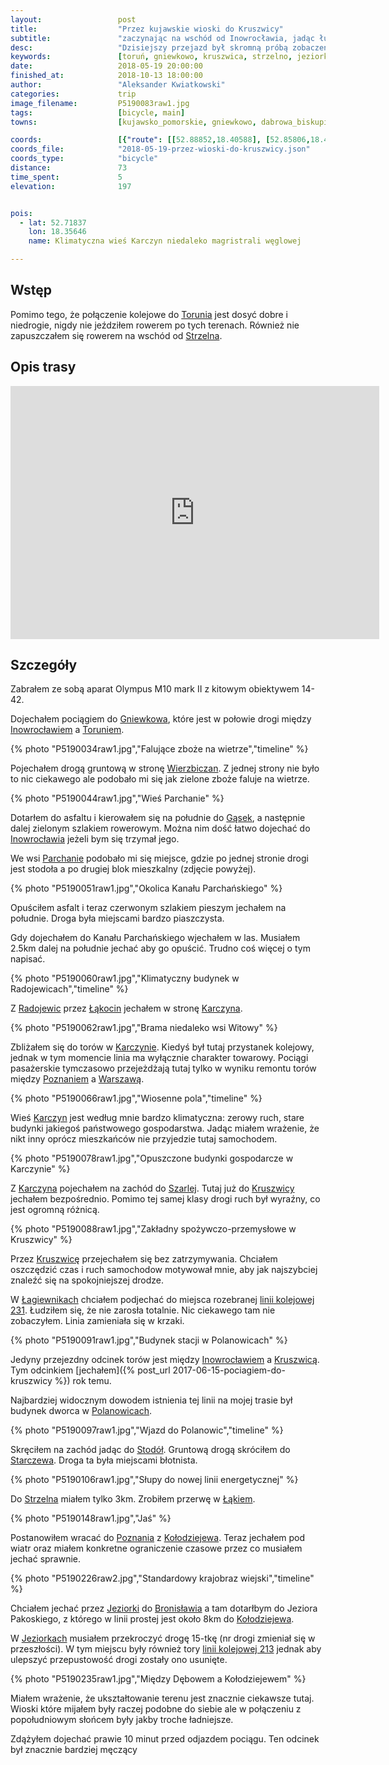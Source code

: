 ```yaml
---
layout:                 post
title:                  "Przez kujawskie wioski do Kruszwicy"
subtitle:               "zaczynając na wschód od Inowrocławia, jadąc łukiem podobnym do rozebranej linii kolejowej 213"
desc:                   "Dzisiejszy przejazd był skromną próbą zobaczenia terenów na wschód od Inowrocławia oraz okolicy Kruszwicy, a okazał się przypomnienieniem o linii kolejowej która łączyła Inowrocław, Kruszwicę ze Strzelnem i Mogilnem."
keywords:               [toruń, gniewkowo, kruszwica, strzelno, jeziorki, bronisław, linia 213, kołodziejewo]
date:                   2018-05-19 20:00:00
finished_at:            2018-10-13 18:00:00
author:                 "Aleksander Kwiatkowski"
categories:             trip
image_filename:         P5190083raw1.jpg
tags:                   [bicycle, main]
towns:                  [kujawsko_pomorskie, gniewkowo, dabrowa_biskupia, inowroclaw, kruszwica, strzelno, mogilno, janikowo]

coords:                 [{"route": [[52.88852,18.40588], [52.85806,18.40331], [52.83100,18.42528], [52.80994,18.41378], [52.80309,18.40743], [52.74909,18.41395], [52.74961,18.38288], [52.71354,18.35524], [52.71510,18.31782], [52.67443,18.33121], [52.67276,18.32228], [52.63954,18.30958], [52.64777,18.22787], [52.62944,18.21448], [52.62569,18.16865], [52.61255,18.13140], [52.64590,18.11698], [52.66381,18.11904], [52.66287,18.10513], [52.69461,18.09895], [52.68702,18.04574], [52.71209,18.03406]], "type": "bicycle"}]
coords_file:            "2018-05-19-przez-wioski-do-kruszwicy.json"
coords_type:            "bicycle"
distance:               73
time_spent:             5
elevation:              197


pois:
  - lat: 52.71837
    lon: 18.35646
    name: Klimatyczna wieś Karczyn niedaleko magristrali węglowej

---
```


[wiki-torun]: https://pl.wikipedia.org/wiki/Toru%C5%84
[wiki-strzelno]: https://pl.wikipedia.org/wiki/Strzelno
[wiki-gniewkowo]: https://pl.wikipedia.org/wiki/Gniewkowo
[wiki-inowroclaw]: https://pl.wikipedia.org/wiki/Inowroc%C5%82aw
[wiki-wierzbiczany]: https://pl.wikipedia.org/wiki/Wierzbiczany_(wojew%C3%B3dztwo_kujawsko-pomorskie)
[wiki-gaski]: https://pl.wikipedia.org/wiki/G%C4%85ski_(wojew%C3%B3dztwo_kujawsko-pomorskie)
[wiki-parchanie]: https://pl.wikipedia.org/wiki/Parchanie
[wiki-radojewice]: https://pl.wikipedia.org/wiki/Radojewice
[wiki-lakocin]: https://pl.wikipedia.org/wiki/%C5%81%C4%85kocin
[wiki-karczyn]: https://pl.wikipedia.org/wiki/Karczyn_(wojew%C3%B3dztwo_kujawsko-pomorskie)
[wiki-poznan]: https://pl.wikipedia.org/wiki/Pozna%C5%84
[wiki-warszawa]: https://pl.wikipedia.org/wiki/Warszawa
[wiki-szarlej]: https://pl.wikipedia.org/wiki/Szarlej_(wojew%C3%B3dztwo_kujawsko-pomorskie)
[wiki-kruszwica]: https://pl.wikipedia.org/wiki/Kruszwica
[wiki-lagiewniki]: https://pl.wikipedia.org/wiki/%C5%81agiewniki_(powiat_inowroc%C5%82awski)
[wiki-polanowice]: https://pl.wikipedia.org/wiki/Polanowice_(wojew%C3%B3dztwo_kujawsko-pomorskie)
[wiki-stodoly]: https://pl.wikipedia.org/wiki/Stodo%C5%82y_(wojew%C3%B3dztwo_kujawsko-pomorskie)
[wiki-starczewo]: https://pl.wikipedia.org/wiki/Starczewo_(wojew%C3%B3dztwo_kujawsko-pomorskie)
[wiki-lakie]: https://pl.wikipedia.org/wiki/%C5%81%C4%85kie_(powiat_mogile%C5%84ski)
[wiki-kolodziejewo]: https://pl.wikipedia.org/wiki/Ko%C5%82odziejewo
[wiki-jeziorki]: https://pl.wikipedia.org/wiki/Jeziorki_(powiat_mogile%C5%84ski)
[wiki-bronislaw]: https://pl.wikipedia.org/wiki/Bronis%C5%82aw_(powiat_mogile%C5%84ski)
[wiki-linia-213]: https://pl.wikipedia.org/wiki/Linia_kolejowa_nr_231

## Wstęp

Pomimo tego, że połączenie kolejowe do [Torunia][wiki-torun] jest
dosyć dobre i niedrogie, nigdy nie jeździłem rowerem po tych terenach.
Również nie zapuszczałem się rowerem na wschód od [Strzelna][wiki-strzelno].

## Opis trasy

<iframe height='405' width='590' frameborder='0' allowtransparency='true' scrolling='no' src='https://www.strava.com/activities/1582819269/embed/8db85be70ccb7aba6fb6be480d7845cab0dfcc8c'></iframe>

## Szczegóły

Zabrałem ze sobą aparat Olympus M10 mark II z kitowym obiektywem 14-42.

Dojechałem pociągiem do [Gniewkowa][wiki-gniewkowo], które jest w połowie
drogi między [Inowrocławiem][wiki-inowroclaw] a [Toruniem][wiki-torun].

{% photo "P5190034raw1.jpg","Falujące zboże na wietrze","timeline" %}

Pojechałem drogą gruntową w stronę [Wierzbiczan][wiki-wierzbiczany].
Z jednej strony nie było to nic ciekawego ale podobało mi się jak
zielone zboże faluje na wietrze.

{% photo "P5190044raw1.jpg","Wieś Parchanie" %}

Dotarłem do asfaltu i kierowałem się na południe do [Gąsek][wiki-gaski],
a następnie dalej zielonym szlakiem rowerowym. Można nim dość łatwo
dojechać do [Inowrocławia][wiki-inowroclaw] jeżeli bym się trzymał jego.

We wsi [Parchanie][wiki-parchanie] podobało mi się miejsce, gdzie po jednej stronie
drogi jest stodoła a po drugiej blok mieszkalny (zdjęcie powyżej).

{% photo "P5190051raw1.jpg","Okolica Kanału Parchańskiego" %}

Opuściłem asfalt i teraz czerwonym szlakiem pieszym jechałem na południe.
Droga była miejscami bardzo piaszczysta.

Gdy dojechałem do Kanału Parchańskiego wjechałem w las. Musiałem 2.5km
dalej na południe jechać aby go opuścić. Trudno coś więcej o tym napisać.

{% photo "P5190060raw1.jpg","Klimatyczny budynek w Radojewicach","timeline" %}

Z [Radojewic][wiki-radojewice] przez [Łąkocin][wiki-lakocin]
jechałem w stronę [Karczyna][wiki-karczyn].

{% photo "P5190062raw1.jpg","Brama niedaleko wsi Witowy" %}

Zbliżałem się do torów w [Karczynie][wiki-karczyn]. Kiedyś był
tutaj przystanek kolejowy,
jednak w tym momencie linia ma wyłącznie charakter towarowy.
Pociągi pasażerskie tymczasowo przejeżdżają tutaj tylko w wyniku remontu torów
między [Poznaniem][wiki-poznan] a [Warszawą][wiki-warszawa].

{% photo "P5190066raw1.jpg","Wiosenne pola","timeline" %}

Wieś [Karczyn][wiki-karczyn] jest według mnie bardzo klimatyczna:
zerowy ruch, stare budynki jakiegoś państwowego gospodarstwa.
Jadąc miałem wrażenie, że nikt inny oprócz mieszkańców nie przyjedzie tutaj
samochodem.

{% photo "P5190078raw1.jpg","Opuszczone budynki gospodarcze w Karczynie" %}

Z [Karczyna][wiki-karczyn] pojechałem na zachód do [Szarlej][wiki-szarlej].
Tutaj już do [Kruszwicy][wiki-kruszwica] jechałem bezpośrednio.
Pomimo tej samej klasy drogi ruch był wyraźny, co jest ogromną różnicą.

{% photo "P5190088raw1.jpg","Zakładny spożywczo-przemysłowe w Kruszwicy" %}

Przez [Kruszwicę][wiki-kruszwica] przejechałem się bez zatrzymywania.
Chciałem oszczędzić czas i ruch samochodow motywował mnie, aby jak najszybciej
znaleźć się na spokojniejszej drodze.

W [Łagiewnikach][wiki-lagiewniki] chciałem podjechać do miejsca
rozebranej [linii kolejowej 231][wiki-linia-213]. Łudziłem się, że nie
zarosła totalnie. Nic ciekawego tam nie zobaczyłem. Linia zamieniała się
w krzaki.

{% photo "P5190091raw1.jpg","Budynek stacji w Polanowicach" %}

Jedyny przejezdny odcinek torów jest między [Inowrocławiem][wiki-inowroclaw]
a [Kruszwicą][wiki-kruszwica]. Tym odcinkiem
[jechałem]({% post_url 2017-06-15-pociagiem-do-kruszwicy %}) rok temu.

Najbardziej widocznym dowodem istnienia tej linii na mojej trasie
był budynek dworca w [Polanowicach][wiki-polanowice].

{% photo "P5190097raw1.jpg","Wjazd do Polanowic","timeline" %}

Skręciłem na zachód jadąc do [Stodół][wiki-stodoly]. Gruntową drogą
skróciłem do [Starczewa][wiki-starczewo].
Droga ta była miejscami błotnista.

{% photo "P5190106raw1.jpg","Słupy do nowej linii energetycznej" %}

Do [Strzelna][wiki-strzelno]
miałem tylko 3km. Zrobiłem przerwę w [Łąkiem][wiki-lakie].

{% photo "P5190148raw1.jpg","Jaś" %}

Postanowiłem wracać do [Poznania][wiki-poznan]
z [Kołodziejewa][wiki-kolodziejewo]. Teraz jechałem pod wiatr oraz miałem
konkretne ograniczenie czasowe przez co musiałem jechać sprawnie.

{% photo "P5190226raw2.jpg","Standardowy krajobraz wiejski","timeline" %}

Chciałem jechać przez [Jeziorki][wiki-jeziorki] do [Bronisławia][wiki-bronislaw]
a tam dotarłbym do Jeziora Pakoskiego, z którego w linii
prostej jest około 8km do [Kołodziejewa][wiki-kolodziejewo].

W [Jeziorkach][wiki-jeziorki] musiałem przekroczyć drogę 15-tkę (nr drogi zmieniał
się w przeszłości). W tym miejscu były również tory
[linii kolejowej 213][wiki-linia-213] jednak aby ulepszyć przepustowość drogi
zostały ono usunięte.

{% photo "P5190235raw1.jpg","Między Dębowem a Kołodziejewem" %}

Miałem wrażenie, że ukształtowanie terenu jest znacznie ciekawsze tutaj.
Wioski które mijałem były raczej podobne do siebie ale w połączeniu z popołudniowym
słońcem były jakby troche ładniejsze.

Zdążyłem dojechać prawie 10 minut przed odjazdem pociągu. Ten odcinek był
znacznie bardziej męczący
